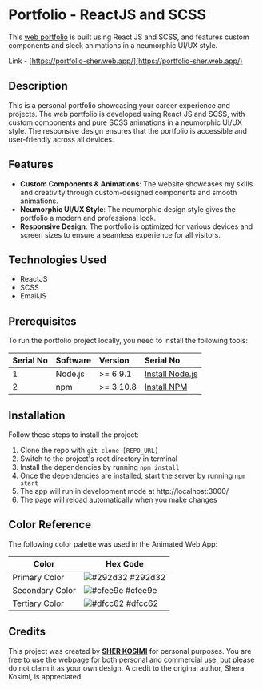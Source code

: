 # Portfolio - ReactJS and SCSS

This [web portfolio](https://portfolio-sher.web.app/) is built using React JS and SCSS, and features custom components and sleek animations in a neumorphic UI/UX style.

Link - [https://portfolio-sher.web.app/](https://portfolio-sher.web.app/)

## Description

This is a personal portfolio showcasing your career experience and projects. The web portfolio is developed using React JS and SCSS, with custom components and pure SCSS animations in a neumorphic UI/UX style. The responsive design ensures that the portfolio is accessible and user-friendly across all devices.

## Features

- **Custom Components & Animations**: The website showcases my skills and creativity through custom-designed components and smooth animations.
- **Neumorphic UI/UX Style**: The neumorphic design style gives the portfolio a modern and professional look.
- **Responsive Design**: The portfolio is optimized for various devices and screen sizes to ensure a seamless experience for all visitors.

## Technologies Used

- ReactJS
- SCSS
- EmailJS

## Prerequisites

To run the portfolio project locally, you need to install the following tools:

| Serial No | Software | Version   | Serial No                                          |
| :-------- | :------- | :-------- | :------------------------------------------------- |
| 1         | Node.js  | >= 6.9.1  | [Install Node.js](https://nodejs.org/en/download/) |
| 2         | npm      | >= 3.10.8 | [Install NPM](https://www.npmjs.com/get-npm)       |

## Installation

Follow these steps to install the project:

1. Clone the repo with `git clone [REPO_URL]`
2. Switch to the project's root directory in terminal
3. Install the dependencies by running `npm install`
4. Once the dependencies are installed, start the server by running `npm start`
5. The app will run in development mode at http://localhost:3000/
6. The page will reload automatically when you make changes

## Color Reference

The following color palette was used in the Animated Web App:

| Color           | Hex Code                                                         |
| --------------- | ---------------------------------------------------------------- |
| Primary Color   | ![#292d32](https://via.placeholder.com/10/292d32?text=+) #292d32 |
| Secondary Color | ![#cfee9e](https://via.placeholder.com/10/cfee9e?text=+) #cfee9e |
| Tertiary Color  | ![#dfcc62](https://via.placeholder.com/10/dfcc62?text=+) #dfcc62 |

## Credits

This project was created by [**SHER KOSIMI**](https://github.com/sherakosimi) for personal purposes. You are free to use the webpage for both personal and commercial use, but please do not claim it as your own design. A credit to the original author, Shera Kosimi, is appreciated.
